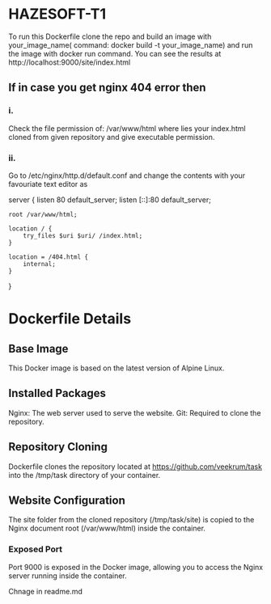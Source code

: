 # HAZESOFT-T1
To run this Dockerfile clone the repo and build an image with your_image_name( command: docker build -t your_image_name) and run the image with docker run command.
You can see the results at http://localhost:9000/site/index.html

## If in case you get nginx 404 error then
 ### i.
 Check the file permission of:  /var/www/html where lies your index.html cloned from given repository and give executable permission.
 ### ii.
 Go to /etc/nginx/http.d/default.conf and change the contents with your favouriate text editor as 
 
 
 server {
    listen 80 default_server;
    listen [::]:80 default_server;

    root /var/www/html;

    location / {
        try_files $uri $uri/ /index.html;
    }

    location = /404.html {
        internal;
    }
}



# Dockerfile Details
## Base Image
This Docker image is based on the latest version of Alpine Linux.
## Installed Packages
Nginx: The web server used to serve the website.
Git: Required to clone the repository.
## Repository Cloning
Dockerfile clones the repository located at https://github.com/veekrum/task into the /tmp/task directory of your container.
## Website Configuration
The site folder from the cloned repository (/tmp/task/site) is copied to the Nginx document root (/var/www/html) inside the container.
### Exposed Port
Port 9000 is exposed in the Docker image, allowing you to access the Nginx server running inside the container.

Chnage in readme.md
